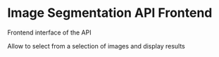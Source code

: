 # Image Segmentation API Frontend

Frontend interface of the API

Allow to select from a selection of images and display results
